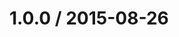 <!--mdast setext-->

<!--lint disable no-multiple-toplevel-headings-->

1.0.0 / 2015-08-26
==================

